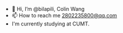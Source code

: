 - 👋 Hi, I’m @bilapili, Colin Wang
- 📫 How to reach me 2802235800@qq.com
- I'm currently studying at CUMT.
